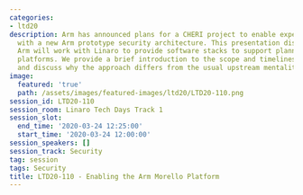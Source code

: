 ```yaml
---
categories:
- ltd20
description: Arm has announced plans for a CHERI project to enable experimentation
  with a new Arm prototype security architecture. This presentation discusses how
  Arm will work with Linaro to provide software stacks to support planned development
  platforms. We provide a brief introduction to the scope and timelines for the work
  and discuss why the approach differs from the usual upstream mentality.
image:
  featured: 'true'
  path: /assets/images/featured-images/ltd20/LTD20-110.png
session_id: LTD20-110
session_room: Linaro Tech Days Track 1
session_slot:
  end_time: '2020-03-24 12:25:00'
  start_time: '2020-03-24 12:00:00'
session_speakers: []
session_track: Security
tag: session
tags: Security
title: LTD20-110 - Enabling the Arm Morello Platform
---
```

